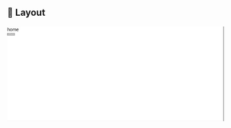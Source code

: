 
## 🎨 Layout

<h4 align="center">
  <img alt="Layout" title="Layout" src=".github/layout.gif"/>
</h4>
